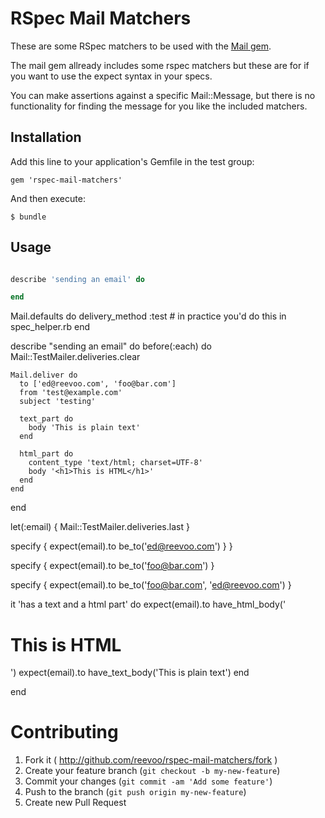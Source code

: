 # RSpec Mail Matchers

These are some RSpec matchers to be used with the [Mail gem](https://github.com/mikel/mail).

The mail gem allready includes some rspec matchers but these are for if you want to use the expect syntax in your specs.

You can make assertions against a specific Mail::Message, but there is no functionality for finding the message for you like the included matchers.

## Installation

Add this line to your application's Gemfile in the test group:

    gem 'rspec-mail-matchers'

And then execute:

    $ bundle

## Usage

```ruby

describe 'sending an email' do

end
```
Mail.defaults do
  delivery_method :test # in practice you'd do this in spec_helper.rb
end

describe "sending an email" do
  before(:each) do
    Mail::TestMailer.deliveries.clear

    Mail.deliver do
      to ['ed@reevoo.com', 'foo@bar.com']
      from 'test@example.com'
      subject 'testing'

      text_part do
        body 'This is plain text'
      end
    
      html_part do
        content_type 'text/html; charset=UTF-8'
        body '<h1>This is HTML</h1>'
      end
    end
  end
  
  let(:email) { Mail::TestMailer.deliveries.last }

  specify { expect(email).to be_to('ed@reevoo.com') } }

  specify { expect(email).to be_to('foo@bar.com') }

  specify { expect(email).to be_to('foo@bar.com', 'ed@reevoo.com') }

  it 'has a text and a html part' do
    expect(email).to have_html_body('<h1>This is HTML</h1>')
    expect(email).to have_text_body('This is plain text')
  end

end

# Contributing

1. Fork it ( http://github.com/reevoo/rspec-mail-matchers/fork )
2. Create your feature branch (`git checkout -b my-new-feature`)
3. Commit your changes (`git commit -am 'Add some feature'`)
4. Push to the branch (`git push origin my-new-feature`)
5. Create new Pull Request
